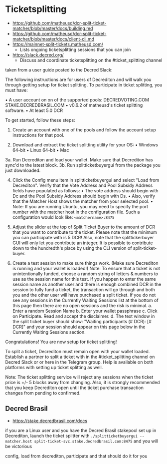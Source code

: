 <!-- TITLE: Decred -->
<!-- SUBTITLE: A quick summary of Decred -->


# Ticketsplitting

- https://github.com/matheusd/dcr-split-ticket-matcher/blob/master/docs/building.md
- https://github.com/matheusd/dcr-split-ticket-matcher/blob/master/docs/client-cli.md
- https://mainnet-split-tickets.matheusd.com/
	- Lists ongoing ticketsplitting sessions that you can join
- https://slack.decred.org/
	- Discuss and coordinate ticketsplitting on the #ticket_splitting channel

taken from a user guide posted to the Decred Slack:

The following instructions are for users of Decrediton and will walk you through getting setup for ticket splitting. To participate in ticket splitting, you must have:

 •   A user account on on of the supported pools:
                 DECREDVOTING.COM
                 STAKE.DECREDBRASIL.COM
 •   v0.6.2 of matheusd's ticket splitting software.
 •   At least 5.0 DCR

To get started, follow these steps:

1. Create an account with one of the pools and follow the account setup instructions for that pool.

2. Download and extract the ticket splitting utility for your OS:
 • Windows 64-bit
 • Linux 64-bit
 • Mac

3a. Run Decrediton and load your wallet. Make sure that Decrediton has sync'd to the latest block.
3b. Run splitticketbuyergui from the package you just downloaded.

4. Click the Config menu item in splitticketbuyergui and select "Load from Decrediton". Verify that the Vote Address and Pool Subsidy Address fields have populated as follows:
 • The vote address should begin with Dc and the Pool Subsidy Address should begin with Ds.
 • Also, verify that the Matcher Host shows the matcher from your selected pool.
 • Note: If you are running Ubuntu, you may need to specify the port number with the matcher host in the configuration file. Such a configuration would look like: `<matchername>:8475`

5. Adjust the slider at the top of Split Ticket Buyer to the amount of DCR that you want to contribute to the ticket. Please note that the minimum you can participate with is 5 DCR! Also, note that the splittickerbuyer GUI will only let you contribute an integer. It is possible to contribute down to the hundredth's place by using the CLI version of split-ticket-buyer.

6. Create a test session to make sure things work. (Make sure Decrediton is running and your wallet is loaded!) 
Note: To ensure that a ticket is not unintentionally funded, choose a random string of letters & numbers to use as the session name for this test. If you happen to enter the same session name as another user and there is enough combined DCR in the session to fully fund a ticket, the transaction will go through and both you and the other user will have purchased a split ticket. If you do not see any sessions in the Currently Waiting Sessions list at the bottom of this page then there are no open sessions and the risk is minimal.
   a. Enter a random Session Name
   b. Enter your wallet passphrase
   c. Click on Participate. Read and accept the disclaimer.
   d. The text window in the split ticket buyer should show: "Waiting participants (# DCR): [# DCR]" and your session should appear on this page below in the Currently Waiting Sessions section.

Congratulations! You are now setup for ticket splitting!

To split a ticket, Decrediton must remain open with your wallet loaded. Establish a partner to split a ticket with in the #ticket_splitting channel on Decred Slack or or here in the Telegram group. Help is available on both platforms with setting up ticket splitting as well.

Note: The ticket splitting service will reject any sessions when the ticket price is +/- 5 blocks away from changing. Also, it is strongly recommended that you keep Decrediton open until the ticket purchase transaction changes from pending to confirmed.

## Decred Brasil

- https://stake.decredbrasil.com/docs

if you are a Linux user and you have the Decred Brasil stakepool set up in Decrediton, launch the ticket splitter with `./splitticketbuyergui --matcher.host split-ticket-svc.stake.decredbrasil.com:8475` and you will be victorious

config, load from decrediton, participate
and that should do it for you

